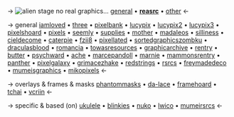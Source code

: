 -> ![alien stage](https://files.catbox.moe/q36fpl.gif)
no real graphics... 
[general](https://rentry.co/01-reasrc) •  [**reasrc**](https://rentry.co/reasrc) • [other](https://rentry.co/03-reasrc) <-

-> general 
[iamloved](https://rentry.co/iamloved) • [three](https://three.crd.co/) •  [pixelbank](https://sntry.cc/pixelbank) • [lucypix](https://rentry.co/lucypix)  • [lucypix2](https://rentry.co/lucypix2)  • [lucypix3](https://rentry.co/lucypix3)  • [pixelshoard](https://sntry.cc/pixelshoard) • [pixels](https://pixels.crd.co/) • [seemly](https://rentry.co/seemly) • [supplies](https://supplies.ju.mp/) • [mother](https://rentry.co/mother) • [madaIeos](https://rentry.co/madaIeos) • [silliness](https://rentry.co/silliness) • [cieldecome](https://rentry.co/cieldecome) • [caterpie](https://caterpie.crd.co) • [fzii8](https://rentry.co/fzii8) • [pixellated](https://sntry.cc/pixellated) • [sortedgraphicszombku](https://rentry.co/sortedgraphicszombku) • [draculasblood](https://rentry.co/draculasblood)  • [romancia](https://rentry.co/romancia)  • [towasresources](https://rentry.co/towasresources) • [graphicarchive](https://rentry.co/graphicarchive) • [rentry](https://rentry.co/rentry) • [butter](https://rentry.org/butter) • [psychward](https://rentry.co/psychward) • [ache](https://rentry.co/ache) • [marcepandoll](https://rentry.co/marcepandoll) • [marnie](https://rentry.co/marnie) • [mammonsrentry](https://rentry.co/mammonsrentry) • [panther](https://rentry.co/panther) • [pixelgalaxy](https://rentry.co/pixelgalaxy) • [grimacezhake](rentry.co/grimacezhake) • [redstrings](https://sentrytwo.com/redstrings) • [rsrcs](https://rentry.co/rsrcs) • [freymadedeco](https://rentry.co/FreyMadeDeco) • [mumeisgraphics](https://rentry.co/mumeisgraphics) • [mikopixels](https://rentry.co/mikopixels) <- 

-> overlays & frames & masks 
[phantommasks](https://phantommasks.carrd.co/) • [da-lace](http://da-lace.com) • [framehoard](https://sntry.cc/framehoard)  • [tchai](https://tchai.carrd.co/)  • [vcriin](https://pin.it/1OQK64R) <-  

-> specific & based (on)
[ukulele](https://rentry.co/ukulele) •  [blinkies](https://blinkies.neocities.org/) • [nuko](https://nukocities.neocities.org/)  • [lwico](https://rentry.co/lwico) • [mumeirsrcs](https://rentry.co/mumeirsrcs) <-
